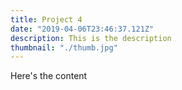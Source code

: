 ```yaml
---
title: Project 4
date: "2019-04-06T23:46:37.121Z"
description: This is the description
thumbnail: "./thumb.jpg"
---
```


Here's the content
